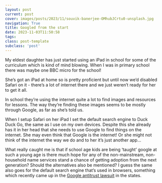 ```yaml
---
layout: post
current: post
cover: images/posts/2023/11/souvik-banerjee-OMhubJCrtu0-unsplash.jpg
navigation: True
title: Googled from the start
date: 2023-11-03T11:50:58
tags: 
class: post-template
subclass: 'post'
---
```


My eldest daughter has just started using an iPad in school for some of the curriculum which is kind of mind blowing. When I was in primary school there was maybe one BBC micro for the school!

She’s got an iPad at home so is pretty proficient but until now we’d disabled Safari on it - there’s a lot of internet there and we just weren’t ready for her to get it all. 

In school they’re using the internet quite a lot to find images and resources for lessons. The way they’re finding these images seems to be mostly through Google, as far as she’s told us. 

When I setup Safari on her iPad I set the default search engine to Duck Duck Go, the same as I use on my own devices. Despite this she already has it in her head that she needs to use Google to find things on the internet. She may even think that Google is the internet! Or she might not think of the internet the way we do and to her it’s just another app…

What really caught me is that if school age kids are being ‘taught’ google at such a young age is there much hope for any of the non-mainstream, non-household name services stand a chance of getting adoption from the next generation? Should the alternatives also be mentioned? I guess the same also goes for the default search engine that’s used in browsers, something which recently came up in the [Google antitrust lawsuit](https://www.theverge.com/2023/10/11/23913287/us-v-google-apple-search-deal) in the states. 
